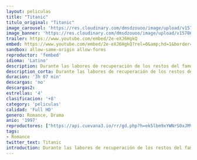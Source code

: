 ```yaml
---
layout: peliculas
title: "Titanic"
titulo_original: "Titanic"
image_carousel: 'https://res.cloudinary.com/dmsdzouoo/image/upload/v1570672378/titanic-min_q7lr2e.jpg'
image_banner: 'https://res.cloudinary.com/dmsdzouoo/image/upload/v1570672380/5429b59c8e78fbc4_MCDTITA_FE014_H_1_-min_mzddch.jpg'
trailer: https://www.youtube.com/embed/2e-eXJ6HgkQ
embed: https://www.youtube.com/embed/2e-eXJ6HgkQ?rel=0&amp;hd=1&border=0&wmode=opaque&enablejsapi=1&modestbranding=1&controls=1&showinfo=1
sandbox: allow-same-origin allow-forms
reproductor: 'fembed'
idioma: 'Latino'
description: Durante las labores de recuperación de los restos del famoso trasatlántico Titanic, una anciana norteamericana se pone en contacto con la expedición para acudir a una plataforma flotante instalada en el Mar del Norte y asistir in situ a la recuperación de sus recuerdos. A través de su memoria reviviremos los acontecimientos que marcaron el siniestro más famoso del siglo XX, el hundimiento del trasatlántico más lujoso del mundo, la máquina más sofisticada de su tiempo, considerada «insumergible», que sucumbió a las heladas aguas del Atlántico en abril de 1912, llevándose consigo la vida de 1.500 personas, más de la mitad del pasaje. En los recueros de la anciana hay cabida para algo más que la tragedia, la historia de amor que vivió con un joven pasajero de tercera clase, un pintor aficionado que había ganado su pasaje al ganar a las cartas en una taberna de Southampton.
description_corta: Durante las labores de recuperación de los restos del famoso trasatlántico Titanic, una anciana norteamericana se pone en contacto con la expedición para acudir a una plataforma flotante instalada en el Mar del Norte y asistir in situ a la recuperación de sus
duracion: '3h 07 min'
descargas: 'no'
descargas2:
estrellas: '4'
clasificacion: '+8'
category: 'peliculas'
calidad: 'Full HD'
genero: Romance, Drama
anio: '1997'
reproductores: ["https://api.cuevana3.io/rr/gd.php?h=ek5lbm9xYWNrS0xJMVp5b21KREk0dFBLbjVkaHhkRGdrOG1jbnBpUnhhS1YwV2hvWjgrWXA3dVZrcGwvczZlOWxKZUltbmVac3J2ZDJXeDFkZGVVeUtxU3FadVkyUT09"]
tags:
- Romance
twitter_text: Titanic
introduction: Durante las labores de recuperación de los restos del famoso trasatlántico Titanic, una anciana norteamericana se pone en contacto con la expedición para acudir a una plataforma flotante instalada en el Mar del Norte y asistir in situ a la recuperación de sus
---
```



 







